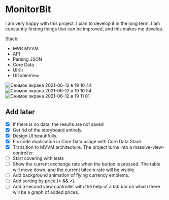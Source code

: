 # MonitorBit

I am very happy with this project. I plan to develop it in the long term. I am constantly finding things that can be improved, and this makes me develop.

Stack:
- ~~MVC~~ MVVM
- API
- Parsing JSON
- Core Data
- UIKit
- UITableView

![Снимок экрана 2021-06-12 в 19 10 44](https://user-images.githubusercontent.com/60622982/121782414-02693a80-cbb2-11eb-8b5c-c7d8e9ecb07f.png)![Снимок экрана 2021-06-12 в 19 10 54](https://user-images.githubusercontent.com/60622982/121782413-01d0a400-cbb2-11eb-945d-73fa99b02255.png)
![Снимок экрана 2021-06-12 в 19 11 01](https://user-images.githubusercontent.com/60622982/121782410-01380d80-cbb2-11eb-983f-317f4a4170ec.png)




## Add later

- [x] If there is no data, the results are not saved
- [x] Get rid of the storyboard entirely.
- [x] Design UI beautifully.
- [x] Fix code duplication in Core Data usage with Core Data Stack
- [x] Transition to MVVM architecture. The project turns into a massive-view-controller.
- [ ] Start covering with tests
- [ ] Show the current exchange rate when the button is pressed. The table will move down, and the current bitcoin rate will be visible.
- [ ] Add background animation of flying currency emblems.
- [ ] Add sorting by price (> && <).
- [ ] Add a second view controller with the help of a tab bar on which there will be a graph of added prices.
